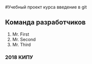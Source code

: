 #Учебный проект курса введение в git
## Команда разработчиков
1. Mr. First
2. Mr. Second
3. Mr. Third


### 2018 КИПУ 
